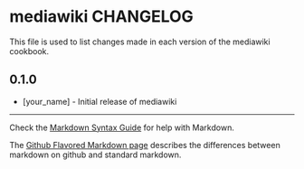 mediawiki CHANGELOG
===================

This file is used to list changes made in each version of the mediawiki cookbook.

0.1.0
-----
- [your_name] - Initial release of mediawiki

- - -
Check the [Markdown Syntax Guide](http://daringfireball.net/projects/markdown/syntax) for help with Markdown.

The [Github Flavored Markdown page](http://github.github.com/github-flavored-markdown/) describes the differences between markdown on github and standard markdown.
